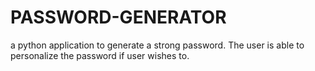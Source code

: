 # PASSWORD-GENERATOR
a python application to generate a strong password. The user is able to personalize the password if user wishes to.
